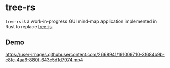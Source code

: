 # tree-rs
`tree-rs` is a work-in-progress GUI mind-map application implemented in Rust to replace [tree-js](https://github.com/KMayne/tree-js).

## Demo
https://user-images.githubusercontent.com/2668941/191009710-3f684b9b-c8fc-4aa6-880f-643c5d1d7974.mp4
